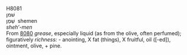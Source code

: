 <body>
  <p>H8081<br>  שׁמן  <br> שֶׁמֶן  ‎  shemen  <br><i>sheh‘-men </i><br>From <a href="h8080.htm">8080</a>  <i>grease</i>, especially liquid (as from the olive, often perfumed); figuratively <i>richness: - </i>anointing, X fat (things), X fruitful, oil ([-ed]), ointment, olive, + pine.<br></p>
 </body>